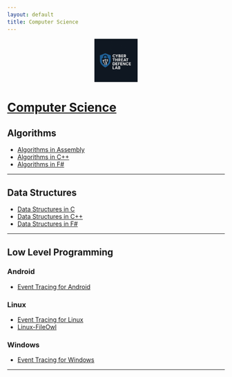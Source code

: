 ```yaml
---
layout: default
title: Computer Science
---
```


<p align="center"><a href="https://cyberthreatdefence.com/">
  <img width="20%" src="./assets/ctdl.jpeg" alt="Cyber Threat Defence Lab">
</a></p>

# [Computer Science](https://en.wikipedia.org/wiki/Computer_science)


## Algorithms
* [Algorithms in Assembly](https://github.com/cybersecurity-dev/algorithms-in-assembly)
* [Algorithms in C++](https://github.com/cybersecurity-dev/algorithms-in-cpp)
* [Algorithms in F#](https://github.com/cybersecurity-dev/algorithms-in-fsharp)

---

## Data Structures 
* [Data Structures in C](https://github.com/cybersecurity-dev/data-structures-in-c)
* [Data Structures in C++](https://github.com/cybersecurity-dev/data-structures-in-cpp)
* [Data Structures in F#](https://github.com/cybersecurity-dev/data-structures-in-fsharp)

---

## Low Level Programming

### Android 
* [Event Tracing for Android](https://github.com/cybersecurity-dev/AET)

### Linux
* [Event Tracing for Linux](https://github.com/cybersecurity-dev/LET)
* [Linux-FileOwl](https://github.com/cybersecurity-dev/Linux-FileOwl)

### Windows
* [Event Tracing for Windows](https://github.com/cybersecurity-dev/WET)

---
